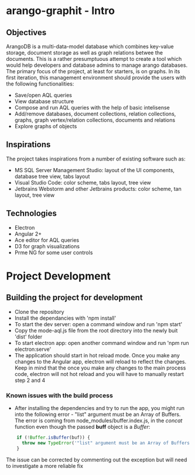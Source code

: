 # arango-graphit - Intro

## Objectives
ArangoDB is a multi-data-model database which combines key-value storage, document storage as well as graph relations betwee the documents. This is a rather presumptuous attempt to create a tool which would help developers and database admins to manage arango databases. The primary focus of the project, at least for starters, is on graphs. In its first iteration, this management environment should provide the users with the following functionalities:

- Save/open AQL queries
- View database structure
- Compose and run AQL queries with the help of basic intelisense
- Add/remove databases, document collections, relation collections, graphs, graph vertex/relation collections, documents and relations
- Explore graphs of objects

## Inspirations
The project takes inspirations from a number of existing software such as:
- MS SQL Server Management Studio: layout of the UI components, database tree view, tabs layout
- Visual Studio Code: color scheme, tabs layout, tree view
- Jetbrains Webstorm and other Jetbrains products: color scheme, tan layout, tree view

## Technologies
- Electron
- Angular 2+
- Ace editor for AQL queries
- D3 for graph visualizations
- Prme NG for some user controls


# Project Development

## Building the project for development
- Clone the repository
- Install the dependancies with 'npm install'
- To start the dev server: open a command window and run 'npm start'
- Copy the mode-aql.js file from the root directory into the newly buit 'dist' folder
- To start electron app: open another command window and run 'npm run electron:serve'
- The application should start in hot reload mode. Once you make any changes to the Angular app, electron will reload to reflect the changes. Keep in mind that the once you make any changes to the main process code, electron will not hot reload and you will have to manually restart step 2 and 4

### Known issues with the build process
- After installing the dependencies and try to run the app, you might run into the following error - "list" argument must be an Array of Buffers. The error is coming from node_modules/buffer.index.js, in the *concat* function even though the passed **buff** object is a *Buffer*:
```javascript
    if (!Buffer.isBuffer(buf)) {
      throw new TypeError('"list" argument must be an Array of Buffers')
    }
```
The issue can be corrected by commenting out the exception but will need to investigate a more reliable fix